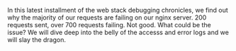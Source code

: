 In this latest installment of the web stack debugging chronicles, we find out why the majority
of our requests are failing on our nginx server. 200 requests sent, over 700 requests failing.
Not good. What could be the issue? We will dive deep into the belly of the accesss and error logs
and we will slay the dragon.
